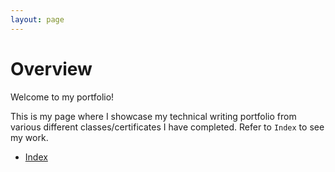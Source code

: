 ```yaml
---
layout: page
---
```


# Overview

Welcome to my portfolio!

This is my page where I showcase my technical writing portfolio from various different classes/certificates I have completed. Refer to `Index` to see my work.

* [Index](docs/index.md)

